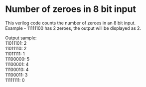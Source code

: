 # Number of zeroes in 8 bit input

This verilog code counts the number of zeroes in an 8 bit input.  
Example - 11111100 has 2 zeroes, the output will be displayed as 2.  

Output sample:  
11011101: 2  
11011110: 2  
11011111: 1  
11100000: 5  
11100001: 4  
11100010: 4  
11100011: 3  
11111111: 0
